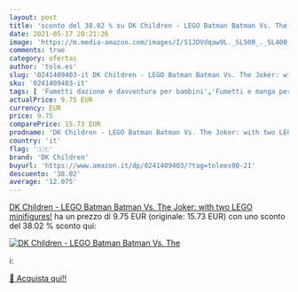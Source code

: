 ```yaml
---
layout: post
title: 'sconto del 38.02 % su DK Children - LEGO Batman Batman Vs. The  '
date: 2021-05-17 20:21:26
image: 'https://m.media-amazon.com/images/I/51JDVdqaw9L._SL500_._SL400_.jpg'
comments: true
category: ofertas
author: 'tole.es'
slug: '0241409403-it DK Children - LEGO Batman Batman Vs. The Joker: with two...'
sku: '0241409403-it'
tags: [ 'Fumetti dazione e davventura per bambini','Fumetti e manga per bambini','Giochi, giocattoli e attività ricreativa','Humor per bambini','Letteratura e narrativa per bambini','Libri','Libri per bambini','Narrativa a fumetti per bambini','Supereroi per bambini','dk children', ]
actualPrice: 9.75 EUR
currency: EUR
price: 9.75
comparePrice: 15.73 EUR
prodname: 'DK Children - LEGO Batman Batman Vs. The Joker: with two LEGO minifigures!'
country: 'it'
flag: '🇮🇹'
brand: 'DK Children'
buyurl: 'https://www.amazon.it/dp/0241409403/?tag=tolees00-21'
descuento: '38.02'
average: '12.075'
---
```


[DK Children - LEGO Batman Batman Vs. The Joker: with two LEGO minifigures!](https://www.amazon.it/dp/0241409403/?tag=tolees00-21) ha un prezzo di 9.75 EUR (originale: 15.73 EUR) con uno sconto del 38.02 % sconto qui:

[![DK Children - LEGO Batman Batman Vs. The](https://m.media-amazon.com/images/I/51JDVdqaw9L._SL500_._SL400_.jpg)](https://www.amazon.it/dp/0241409403/?tag=tolees00-21)

ℹ️:


[🛒 Acquista qui!!](https://www.amazon.it/dp/0241409403/?tag=tolees00-21)
